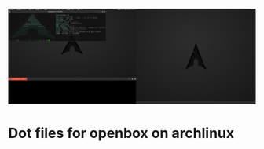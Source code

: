![alt tag](https://github.com/HeadlessChild/dot-files/blob/master/screenshot/2015-01-12-102358_2646x1024_scrot.png)

<h1>Dot files for openbox on archlinux</h1>
